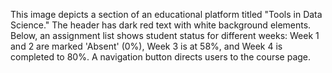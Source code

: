 This image depicts a section of an educational platform titled "Tools in Data Science." The header has dark red text with white background elements. Below, an assignment list shows student status for different weeks: Week 1 and 2 are marked 'Absent' (0%), Week 3 is at 58%, and Week 4 is completed to 80%. A navigation button directs users to the course page.